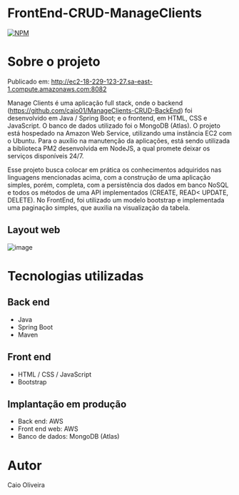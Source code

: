 # FrontEnd-CRUD-ManageClients 
[![NPM](https://img.shields.io/npm/l/react)](https://github.com/caio01/ManageClients-CRUD-FrontEnd/blob/master/LICENCE) 

# Sobre o projeto

Publicado em: http://ec2-18-229-123-27.sa-east-1.compute.amazonaws.com:8082

Manage Clients é uma aplicação full stack, onde o backend (https://github.com/caio01/ManageClients-CRUD-BackEnd) foi desenvolvido em Java / Spring Boot; e o frontend, em HTML, CSS e JavaScript. O banco de dados utilizado foi o MongoDB (Atlas). O projeto está hospedado na Amazon Web Service, utilizando uma instância EC2 com o Ubuntu. Para o auxílio na manutenção da aplicações, está sendo utilizada a biblioteca PM2 desenvolvida em NodeJS, a qual promete deixar os serviços disponíveis 24/7.

Esse projeto busca colocar em prática os conhecimentos adquiridos nas linguagens mencionadas acima, com a construção de uma aplicação simples, porém, completa, com a persistência dos dados em banco NoSQL e todos os métodos de uma API implementados (CREATE, READ< UPDATE, DELETE). No FrontEnd, foi utilizado um modelo bootstrap e implementada uma paginação simples, que auxilia na visualização da tabela.

## Layout web
![image](https://user-images.githubusercontent.com/49879702/207204540-74030f02-4e82-41cb-bd0c-e51bcb622b75.png)

# Tecnologias utilizadas
## Back end
- Java
- Spring Boot
- Maven
## Front end
- HTML / CSS / JavaScript
- Bootstrap
## Implantação em produção
- Back end: AWS
- Front end web: AWS
- Banco de dados: MongoDB (Atlas)

# Autor

Caio Oliveira
